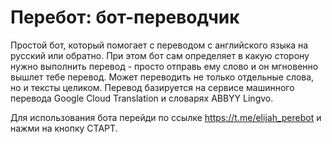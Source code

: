 # Перебот: бот-переводчик

Простой бот, который помогает с переводом с английского языка на русский или обратно. При этом бот сам определяет в какую сторону нужно выполнить перевод - просто отправь ему слово и он мгновенно вышлет тебе перевод. Может переводить не только отдельные слова, но и тексты целиком. Перевод базируется на сервисе машинного перевода Google Cloud Translation и словарях ABBYY Lingvo.

Для использования бота перейди по ссылке https://t.me/elijah_perebot и нажми на кнопку СТАРТ.